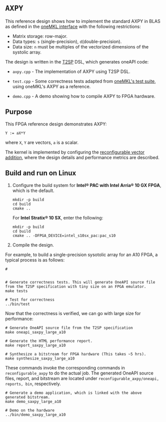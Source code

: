 # `AXPY`

This reference design shows how to implement the standard AXPY in BLAS as defined in the [oneMKL interface](https://oneapi-src.github.io/oneMKL/domains/blas/blas.html) with the following restrictions:
* Matrix storage: row-major.
* Data types: `s` (single-precision), `d`(double-precision).
* Data size: `n` must be multiples of the vectorized dimensions of the systolic array.

The design is written in the [T2SP](https://github.com/IntelLabs/t2sp) DSL, which generates oneAPI code:

* `axpy.cpp` - The implementation of AXPY using T2SP DSL.

* `test.cpp` - Some correctness tests adapted from [oneMKL's test suite](https://github.com/oneapi-src/oneMKL/blob/develop/tests/unit_tests/blas/level3/axpy_usm.cpp), using oneMKL's AXPY as a reference.

* `demo.cpp` - A demo showing how to compile AXPY to FPGA hardware.

## Purpose

This FPGA reference design demonstrates AXPY:

```
Y := aX*Y
```
where `X`, `Y` are vectors, `a` is a scalar.

The kernel is implemented by configuring the [reconfigurable vector addition](../reconfigurable_vecadd/README.md), where the design details and performance metrics are described.

## Build and run on Linux

1. Configure the build system for **Intel® PAC with Intel Arria® 10 GX FPGA**, which is the default.

   ```shell
   mkdir -p build
   cd build
   cmake ..
   ```

   For **Intel Stratix® 10 SX**, enter the following:

   ```shell
   mkdir -p build
   cd build
   cmake .. -DFPGA_DEVICE=intel_s10sx_pac:pac_s10
   ```

2. Compile the design.

For example, to build a single-precision sysotolic array for an A10 FPGA, a typical process is as follows:
   ```shell
   #


   # Generate correctness tests. This will generate OneAPI source file from the T2SP specification with tiny size on an FPGA emulator.
   make tests

   # Test for correctness
   ../bin/test
   ```

Now that the correctness is verified, we can go with large size for performance:
   ```shell
   # Generate OneAPI source file from the T2SP specification
   make oneapi_saxpy_large_a10

   # Generate the HTML performance report.
   make report_saxpy_large_a10

   # Synthesize a bitstream for FPGA hardware (This takes ~5 hrs).
   make synthesize_saxpy_large_a10
   ```
   These commands invoke the corresponding commands in `reconfigurable_axpy` to do the actual job. The generated OneAPI source files, report, and bitstream are located under `reconfigurable_axpy/oneapi, reports, bin`, respectively.

   ```shell
   # Generate a demo application, which is linked with the above generated bitstream.
   make demo_saxpy_large_a10

   # Demo on the hardware
   ../bin/demo_saxpy_large_a10
   ```
